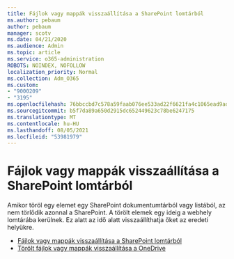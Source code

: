 ```yaml
---
title: Fájlok vagy mappák visszaállítása a SharePoint lomtárból
ms.author: pebaum
author: pebaum
manager: scotv
ms.date: 04/21/2020
ms.audience: Admin
ms.topic: article
ms.service: o365-administration
ROBOTS: NOINDEX, NOFOLLOW
localization_priority: Normal
ms.collection: Adm_O365
ms.custom:
- "9000209"
- "3195"
ms.openlocfilehash: 76bbccbd7c578a59faab076ee533ad22f6621fa4c1065ead9adce091acb0ef51
ms.sourcegitcommit: b5f7da89a650d2915dc652449623c78be6247175
ms.translationtype: MT
ms.contentlocale: hu-HU
ms.lasthandoff: 08/05/2021
ms.locfileid: "53981979"
---
```

# <a name="restore-files-or-folders-from-the-sharepoint-recycle-bin"></a>Fájlok vagy mappák visszaállítása a SharePoint lomtárból 

Amikor töröl egy elemet egy SharePoint dokumentumtárból vagy listából, az nem törlődik azonnal a SharePoint. A törölt elemek egy ideig a webhely lomtárába kerülnek. Ez alatt az idő alatt visszaállíthatja őket az eredeti helyükre.

- [Fájlok vagy mappák visszaállítása a SharePoint lomtárból](https://support.office.com/article/Restore-items-in-the-Recycle-Bin-of-a-SharePoint-site-6df466b6-55f2-4898-8d6e-c0dff851a0be)
- [Törölt fájlok vagy mappák visszaállítása a OneDrive](https://support.office.com/article/restore-deleted-files-or-folders-in-onedrive-949ada80-0026-4db3-a953-c99083e6a84f)
